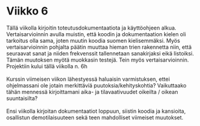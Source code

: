 # Viikko 6
Tällä viikolla kirjoitin toteutusdokumentaatiota ja käyttöohjeen alkua.
Vertaisarvioinnin avulla muistin, että koodin ja dokumentaation kielen oli tarkoitus
olla sama, joten muutin koodia suomen kielisemmäksi. Myös vertaisarvioinnin
pohjalta päätin muuttaa hieman trien rakennetta niin, että seuraavat sanat ja niiden
frekvenssit tallennetaan sanakirjaksi eikä listoiksi. Tämän muutoksen myötä 
muokkasin testejä. Tein myös vertaisarvioinnin.
Projektiin kului tällä viikolla n. 6h 
<br>
<br>
Kurssin viimeisen viikon lähestyessä haluaisin varmistuksen, ettei ohjelmassani
ole jotain merkittäviä puutoksia/kehityskohtia? Vaikuttaako tähän mennessä kirjoittamani aika-
ja tilavaativuudet oikeilta / oikean suuntaisilta? 
<br>
<br>
Ensi viikolla kirjoitan dokumentaatiot loppuun, siistin koodia ja kansioita,
osallistun demotilaisuuteen sekä teen mahdolliset viimeiset muutokset.
